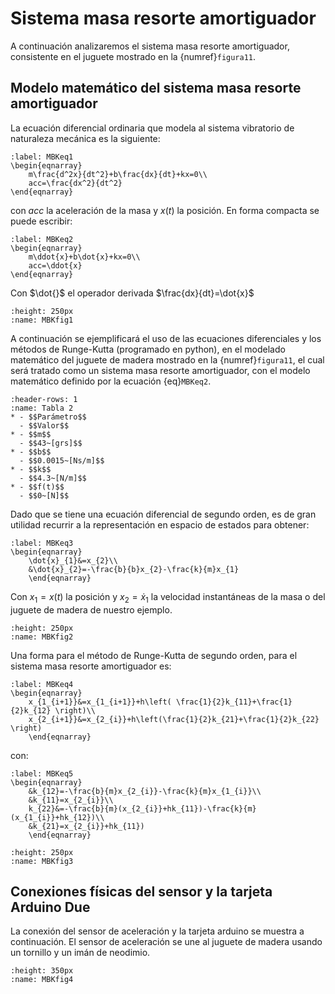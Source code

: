# Sistema masa resorte amortiguador 

A continuación analizaremos el sistema masa resorte amortiguador, consistente en el juguete mostrado en la {numref}`figura11`.


## Modelo matemático del sistema masa resorte amortiguador

La ecuación diferencial ordinaria que modela al sistema vibratorio de naturaleza mecánica es la siguiente: 

```{math}
:label: MBKeq1
\begin{eqnarray}
    m\frac{d^2x}{dt^2}+b\frac{dx}{dt}+kx=0\\
    acc=\frac{dx^2}{dt^2}
\end{eqnarray}
```

con $acc$ la aceleración de la masa y $x(t)$ la posición. En forma compacta se puede escribir:

```{math}
:label: MBKeq2
\begin{eqnarray}
    m\ddot{x}+b\dot{x}+kx=0\\
    acc=\ddot{x}
\end{eqnarray}
```
Con $\dot{}$ el operador derivada $\frac{dx}{dt}=\dot{x}$

```{figure} /images/Imagen16.png
:height: 250px
:name: MBKfig1
```
A continuación se ejemplificará el uso de las ecuaciones diferenciales y los métodos de Runge-Kutta (programado en python), en el modelado matemático del juguete de madera mostrado en la {numref}`figura11`, el cual será tratado como un sistema masa resorte amortiguador, con el modelo matemático definido por la ecuación {eq}`MBKeq2`.

```{list-table} Tabla de parámetros
:header-rows: 1
:name: Tabla 2
* - $$Parámetro$$
  - $$Valor$$
* - $$m$$
  - $$43~[grs]$$
* - $$b$$
  - $$0.0015~[Ns/m]$$
* - $$k$$  
  - $$4.3~[N/m]$$ 
* - $$f(t)$$ 
  - $$0~[N]$$
```
Dado que se tiene una ecuación diferencial de segundo orden, es de gran utilidad recurrir a la representación en espacio de estados para obtener:

```{math}
:label: MBKeq3
\begin{eqnarray}
	\dot{x}_{1}&=x_{2}\\ 
    &\dot{x}_{2}=-\frac{b}{b}x_{2}-\frac{k}{m}x_{1}
	\end{eqnarray}
```
Con $x_{1}=x(t)$ la posición y $x_2=\dot{x}_{1}$ la velocidad instantáneas de la masa o del juguete de madera de nuestro ejemplo.

```{figure} /images/Imagen18.png
:height: 250px
:name: MBKfig2
```
Una forma para el método de Runge-Kutta de segundo orden, para el sistema masa resorte amortiguador es:

```{math}
:label: MBKeq4
\begin{eqnarray}
	x_{1_{i+1}}&=x_{1_{i+1}}+h\left( \frac{1}{2}k_{11}+\frac{1}{2}k_{12} \right)\\
    x_{2_{i+1}}&=x_{2_{i}}+h\left(\frac{1}{2}k_{21}+\frac{1}{2}k_{22} \right)
	\end{eqnarray}
```
con:

```{math}
:label: MBKeq5
\begin{eqnarray}
	&k_{12}=-\frac{b}{m}x_{2_{i}}-\frac{k}{m}x_{1_{i}}\\
    &k_{11}=x_{2_{i}}\\
    k_{22}&=-\frac{b}{m}(x_{2_{i}}+hk_{11})-\frac{k}{m}(x_{1_{i}}+hk_{12})\\
    &k_{21}=x_{2_{i}}+hk_{11})
	\end{eqnarray}
```

```{figure} /images/Imagen20.png
:height: 250px
:name: MBKfig3
```

## Conexiones físicas del sensor y la tarjeta Arduino Due

La conexión del sensor de aceleración y la tarjeta arduino se muestra a continuación. El sensor de aceleración se une al juguete de madera usando un tornillo y un imán de neodimio.

```{figure} /images/Imagen17.png
:height: 350px
:name: MBKfig4
```